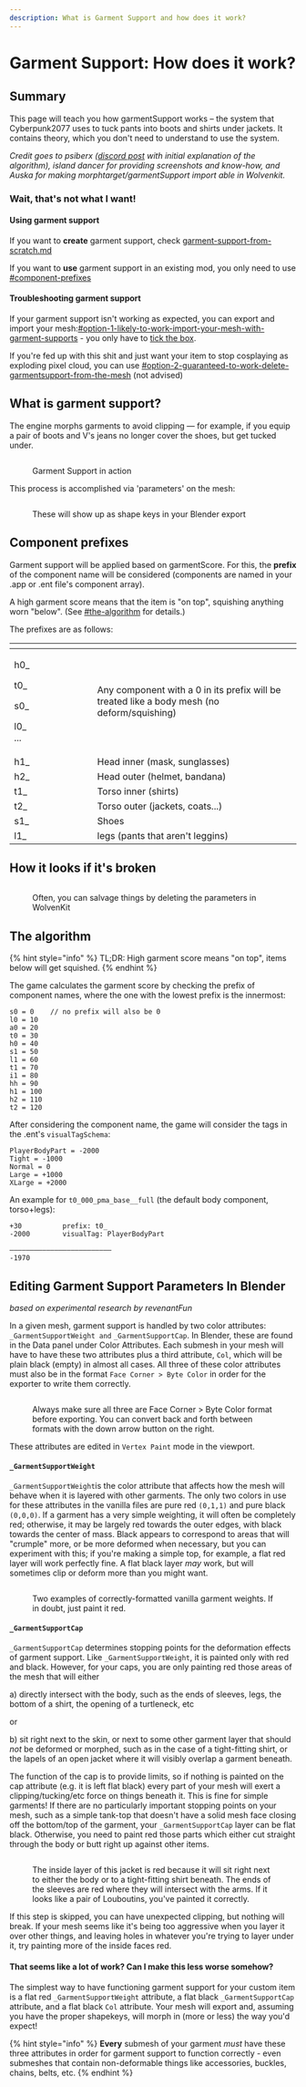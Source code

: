 ```yaml
---
description: What is Garment Support and how does it work?
---
```


# Garment Support: How does it work?

## Summary

This page will teach you how garmentSupport works – the system that Cyberpunk2077 uses to tuck pants into boots and shirts under jackets. It contains theory, which you don't need to understand to use the system.

_Credit goes to psiberx (_[_discord post_](https://discord.com/channels/717692382849663036/955663052903178270/1059406562277470240) _with initial explanation of the algorithm), island dancer for providing screenshots and know-how, and Auska for making morphtarget/garmentSupport import able in Wolvenkit._

### Wait, that's not what I want!

#### Using garment support

If you want to **create** garment support, check [garment-support-from-scratch.md](garment-support-from-scratch.md "mention")

If you want to **use** garment support in an existing mod, you only need to use [#component-prefixes](./#component-prefixes "mention")

#### Troubleshooting garment support

If your garment support isn't working as expected, you can export and import your mesh:[#option-1-likely-to-work-import-your-mesh-with-garment-supports](../troubleshooting-your-mesh-edits.md#option-1-likely-to-work-import-your-mesh-with-garment-supports "mention") - you only have to [tick the box](broken-reference).

If you're fed up with this shit and just want your item to stop cosplaying as exploding pixel cloud, you can use [#option-2-guaranteed-to-work-delete-garmentsupport-from-the-mesh](../troubleshooting-your-mesh-edits.md#option-2-guaranteed-to-work-delete-garmentsupport-from-the-mesh "mention") (not advised)

## What is garment support?

The engine morphs garments to avoid clipping — for example, if you equip a pair of boots and V's jeans no longer cover the shoes, but get tucked under.

<figure><img src="../../../.gitbook/assets/garment_support_in_action.png" alt=""><figcaption><p>Garment Support in action</p></figcaption></figure>

This process is accomplished via 'parameters' on the mesh:

<figure><img src="../../../.gitbook/assets/mesh_editing_parameters.png" alt=""><figcaption><p>These will show up as shape keys in your Blender export</p></figcaption></figure>

## Component prefixes

Garment support will be applied based on garmentScore. For this, the **prefix** of the component name will be considered (components are named in your .app or .ent file's component array).

A high garment score means that the item is "on top", squishing anything worn "below". (See [#the-algorithm](./#the-algorithm "mention") for details.)

The prefixes are as follows:



<table><thead><tr><th width="130"></th><th></th></tr></thead><tbody><tr><td><p>h0_</p><p>t0_</p><p>s0_</p><p>l0_<br>...</p></td><td>Any component with a 0 in its prefix will be treated like a body mesh (no deform/squishing)</td></tr><tr><td>h1_</td><td>Head inner (mask, sunglasses)</td></tr><tr><td>h2_</td><td>Head outer (helmet, bandana)</td></tr><tr><td>t1_</td><td>Torso inner (shirts)</td></tr><tr><td>t2_</td><td>Torso outer (jackets, coats...)</td></tr><tr><td>s1_</td><td>Shoes</td></tr><tr><td>l1_</td><td>legs (pants that aren't leggins)</td></tr></tbody></table>

## How it looks if it's broken



<figure><img src="../../../.gitbook/assets/garment_support_broken.png" alt=""><figcaption><p>Often, you can salvage things by deleting the parameters in WolvenKit</p></figcaption></figure>

## The algorithm

{% hint style="info" %}
TL;DR: High garment score means "on top", items below will get squished.
{% endhint %}

The game calculates the garment score by checking the prefix of component names, where the one with the lowest prefix is the innermost:

```
s0 = 0    // no prefix will also be 0
l0 = 10
a0 = 20
t0 = 30
h0 = 40
s1 = 50
l1 = 60
t1 = 70
i1 = 80
hh = 90
h1 = 100
h2 = 110
t2 = 120
```

After considering the component name, the game will consider the tags in the .ent's `visualTagSchema`:

```
PlayerBodyPart = -2000
Tight = -1000
Normal = 0
Large = +1000
XLarge = +2000
```

An example for `t0_000_pma_base__full` (the default body component, torso+legs):

```
+30          prefix: t0_
-2000        visualTag: PlayerBodyPart

—————————————————————————
-1970
```



## Editing Garment Support Parameters In Blender

_based on experimental research by revenantFun_

In a given mesh, garment support is handled by two color attributes: `_GarmentSupportWeight and` `_GarmentSupportCap`. In Blender, these are found in the Data panel under Color Attributes. Each submesh in your mesh will have to have these two attributes plus a third attribute, `Col`, which will be plain black (empty) in almost all cases. All three of these color attributes must also be in the format `Face Corner > Byte Color` in order for the exporter to write them correctly.

<figure><img src="../../../.gitbook/assets/blender_garmentSupport_attributesPanel.png" alt=""><figcaption><p>Always make sure all three are Face Corner > Byte Color format before exporting. You can convert back and forth between formats with the down arrow button on the right.</p></figcaption></figure>

These attributes are edited in `Vertex Paint` mode in the viewport.

#### `_GarmentSupportWeight`

`_GarmentSupportWeight`is the color attribute that affects how the mesh will behave when it is layered with other garments. The only two colors in use for these attributes in the vanilla files are pure red `(0,1,1)` and pure black `(0,0,0)`. If a garment has a very simple weighting, it will often be completely red; otherwise, it may be largely red towards the outer edges, with black towards the center of mass. Black appears to correspond to areas that will "crumple" more, or be more deformed when necessary, but you can experiment with this; if you're making a simple top, for example, a flat red layer will work perfectly fine. A flat black layer _may_ work, but will sometimes clip or deform more than you might want.

<figure><img src="../../../.gitbook/assets/blender_garmentSupport_GarmentSupportWeight.png" alt=""><figcaption><p>Two examples of correctly-formatted vanilla garment weights. If in doubt, just paint it red.</p></figcaption></figure>

#### `_GarmentSupportCap`

`_GarmentSupportCap` determines stopping points for the deformation effects of garment support. Like `_GarmentSupportWeight`, it is painted only with red and black. However, for your caps, you are only painting red those areas of the mesh that will either

a) directly intersect with the body, such as the ends of sleeves, legs, the bottom of a shirt, the opening of a turtleneck, etc

or

b) sit right next to the skin, or next to some other garment layer that should _not_ be deformed or morphed, such as in the case of a tight-fitting shirt, or the lapels of an open jacket where it will visibly overlap a garment beneath.

The function of the cap is to provide limits, so if nothing is painted on the cap attribute (e.g. it is left flat black) every part of your mesh will exert a clipping/tucking/etc force on things beneath it. This is fine for simple garments! If there are no particularly important stopping points on your mesh, such as a simple tank-top that doesn't have a solid mesh face closing off the bottom/top of the garment, your `_GarmentSupportCap` layer can be flat black. Otherwise, you need to paint red those parts which either cut straight through the body or butt right up against other items.

<figure><img src="../../../.gitbook/assets/blender_garmentSupport_GarmentSupportCap.png" alt=""><figcaption><p>The inside layer of this jacket is red because it will sit right next to either the body or to a tight-fitting shirt beneath. The ends of the sleeves are red where they will intersect with the arms. If it looks like a pair of Louboutins, you've painted it correctly.</p></figcaption></figure>

If this step is skipped, you can have unexpected clipping, but nothing will break. If your mesh seems like it's being too aggressive when you layer it over other things, and leaving holes in whatever you're trying to layer under it, try painting more of the inside faces red.

#### That seems like a lot of work? Can I make this less worse somehow?

The simplest way to have functioning garment support for your custom item is a flat red `_GarmentSupportWeight` attribute, a flat black `_GarmentSupportCap` attribute, and a flat black `Col` attribute. Your mesh will export and, assuming you have the proper shapekeys, will morph in (more or less) the way you'd expect!

{% hint style="info" %}
**Every** submesh of your garment _must_ have these three attributes in order for garment support to function correctly - even submeshes that contain non-deformable things like accessories, buckles, chains, belts, etc.
{% endhint %}

